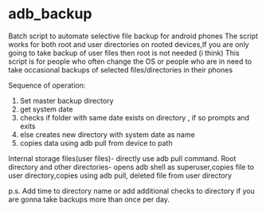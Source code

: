 # adb_backup
Batch script to automate selective file backup for android phones
The script works for both root and user directories on rooted devices,If you are only going to take backup of user files then root is not needed (i think)
This script is for people who often change the OS or people who are in need to take occasional backups of selected files/directories in their phones

Sequence of operation:
1. Set master backup directory
2. get system date
3. checks if folder with same date exists on directory , if so prompts and exits
4. else creates new directory with system date as name
5. copies data using adb pull from device to path

Internal storage files(user files)- directly use adb pull command.
Root directory and other directories- opens adb shell as superuser,copies file to user directory,copies using adb pull, deleted file from user directory

p.s. Add time to directory name or add additional checks to directory if you are gonna take backups more than once per day.
